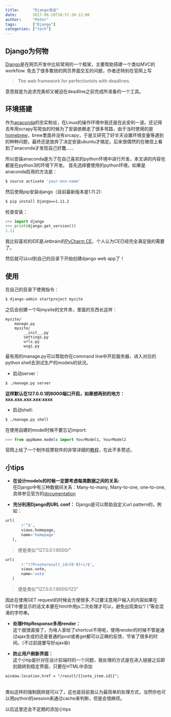 ```yaml
---
title:      "Django浅谈"
date:       2017-06-20T10:57:30-12:00
author:     "Peter"
tags:       ["Django"]
categories: ["tech"]
---
```


## Django为何物

[Django](https://www.djangoproject.com/)是在网页开发中比较常用的一个框架，主要帮助搭建一个类似MVC的workflow. 免去了很多繁琐的网页界面交互的问题，作者还特别在官网上写

>The web framework for perfectionists with deadlines.

意思就是为追求完美却又被迫在deadline之前完成所准备的一个工具。

## 环境搭建

作为[anaconda](https://www.continuum.io/Anaconda-Overview)的忠实粉丝，在Linux的操作环境中我还是在此安利一波。还记得去年用scrapy写爬虫的时候为了安装依赖走了很多弯路，由于当时使用的是[homebrew](https://brew.sh/)，brew里面并没有srcapy，于是又研究了好半天设置环境变量等遇到的种种问题，最终还是放弃了决定安装ubuntu才搞定。后来很偶然的在微信上看到了anaconda才发现自己好蠢……

所以安装anaconda是为了在自己喜欢的python环境中进行开发，本文讲的内容也都是在python3的环境下开发。
首先选择要使用的python环境，如果是anaconda启用的方法是：
```bash
$ source activate 'your-env-name'
```
然后使用pip安装django（目前最新版本是1.11.2):
```bash
$ pip install Django==1.11.2
```
检查安装：
```python
>>> import django
>>> print(django.get_version())
1.11
```
我比较喜欢的IDE是Jetbrain的[PyCharm CE](https://www.jetbrains.com/pycharm/)，个人认为CE已经完全满足我的需要了。

然后就可以cd到自己的目录下开始创建django web app了！

## 使用

在自己的目录下使用指令：
```bash
$ django-admin startproject mysite
```
之后会创建一个叫mysite的文件夹，里面的东西长这样：
```
mysite/
    manage.py
    mysite/
        __init__.py
        settings.py
        urls.py
        wsgi.py
```

最有用的manage.py可以帮助你在command line中开启服务器，进入对应的python shell去测试生产的models的状况。

* 启动server：
```bash
$ ./manage.py server
```
**这样默认在127.0.0.1的8000端口开启，如果想再别的地方：xxx.xxx.xxx.xxx:xxxx**

* 启动shell:
```bash
$ ./manage.py shell
```
在使用自建的model时候不要忘记import:
```python
>>> from appName.models import YourModel1, YourModel2
```

官网上给了一个制作投票软件的非常详细的[教程](https://docs.djangoproject.com/en/1.11/intro/)，在此不多赘述。

## 小tips

* **在设计models的时候一定要考虑每类数据之间的关系:**
<br>在Django中有三种数据间关系：Many-to-many, Many-to-one, one-to-one, 具体参见官方的[documentation](https://docs.djangoproject.com/en/1.11/topics/db/examples/)

* **充分利用Django的URL conf：**
Django是可以帮助自定义url pattern的，例如：
```python
url(
       r'^$',
       views.homepage,
       name='homepage'
   ),
```
>便是类似"127.0.0.1:8000/"

```python
url(
       r'^(?P<voteresult_id>[0-9]+)/$',
       views.vote,
       name='vote'
   )
```
>便是类似"127.0.0.1:8000/123"

因此在使用GET request的时候会方便很多,不过要注意用户输入的内容如果在GET中要显示的话文本要在html中用js二次处理才可以，避免出现类似“/ \”等会混淆的字符串。

* **处理HttpResponse多用render：**
<br>这个就很直接了，为啥人家给了shortcut不用呢，使用render的时候不管是通过ajax生成的还是普通的post或者get都可以正确的反馈，节省了很多的时间。（不过前提要写好ajax😄)

* **防止用户刷新界面：**
<br>这个小tip是针对在设计前端时的一个问题，我处理的方式是在进入链接之后即刻跳转到稳定界面，只要在HTML中添加
```html
window.location.href = "/result/{{vote_item.id}}";
```
<br>类似这样的强制跳转就可以了，这也是目前我认为最简单的处理方式，当然你也可以用python的session来通过cache来判断，但是会很麻烦。

以后这里还会不定期的添加小tips

